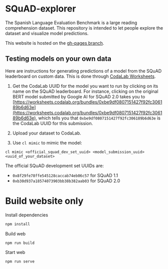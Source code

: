 # SQuAD-explorer
The Spanish Language Evaluation Benchmark is a large reading comprehension dataset.
This repository is intended to let people explore the dataset and visualize model predictions.

This website is hosted on the [gh-pages branch](https://github.com/TeMU-BSC/spanish-benchmark/tree/gh-pages).

## Testing models on your own data
Here are instructions for generating predictions of a model from the SQuAD leaderboard on custom data. This is done through [CodaLab Worksheets](https://worksheets.codalab.org/).

1. Get the CodaLab UUID for the model you want to run by clicking on its name on the SQuAD leaderboard. For instance, clicking on the original BERT model submitted by Google AI for SQuAD 2.0 takes you to [https://worksheets.codalab.org/bundles/0xbe9df0807151427f92fc306189b6d63e](https://worksheets.codalab.org/bundles/0xbe9df0807151427f92fc306189b6d63e), which tells you that `0xbe9df0807151427f92fc306189b6d63e` is the CodaLab UUID for this submission.

2. Upload your dataset to CodaLab.

3. Use `cl mimic` to mimic the model:

```
cl mimic <official_squad_dev_set_uuid> <model_submission_uuid> <uuid_of_your_dataset>
```

The official SQuAD development set UUIDs are:
* `0x8f29fe78ffe545128caccab74eb06c57` for SQuAD 1.1
* `0xb30d937a18574073903bb38b382aab03` for SQuAD 2.0




# Build website only

Install dependencies

```bash
npm install  
```

Build web
```bash
npm run build
```

Start web
```bash
npm run serve
```
